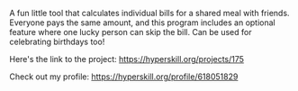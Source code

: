 A fun little tool that calculates individual bills for a shared meal with friends. Everyone pays the same amount, and this program includes an optional feature where one lucky person can skip the bill. Can be used for celebrating birthdays too!

Here's the link to the project: https://hyperskill.org/projects/175

Check out my profile: https://hyperskill.org/profile/618051829